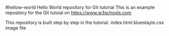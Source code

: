 #hellow-world
Hello World repository for Git tutorial
This is an example repository for the Git tutoial on https://www.w3schools.com

This repository is built step by step in the tutorial.
index.html bluestayle.css image file

